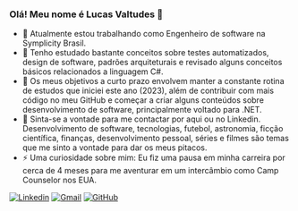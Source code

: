 <!--
**lvsantos/lvsantos** is a ✨ _special_ ✨ repository because its `README.md` (this file) appears on your GitHub profile.

Here are some ideas to get you started:

- 🔭 I’m currently working on ...
- 🌱 I’m currently learning ...
- 👯 I’m looking to collaborate on ...
- 🤔 I’m looking for help with ...
- 💬 Ask me about ...
- 📫 How to reach me: ...
- 😄 Pronouns: ...
- ⚡ Fun fact: ...
-->
### Olá! Meu nome é Lucas Valtudes 👋

- 🔭 Atualmente estou trabalhando como Engenheiro de software na Symplicity Brasil.
- 🌱 Tenho estudado bastante conceitos sobre testes automatizados, design de software, padrões arquiteturais e revisado alguns conceitos básicos relacionados a linguagem C#.
- 👯 Os meus objetivos a curto prazo envolvem manter a constante rotina de estudos que iniciei este ano (2023), além de contribuir com mais código no meu GitHub e começar a criar alguns conteúdos sobre desenvolvimento de software, principalmente voltado para .NET.
- 💬 Sinta-se a vontade para me contactar por aqui ou no Linkedin. Desenvolvimento de software, tecnologias, futebol, astronomia, ficção científica, finanças, desenvolvimento pessoal, séries e filmes são temas que me sinto a vontade para dar os meus pitacos.
- ⚡ Uma curiosidade sobre mim: Eu fiz uma pausa em minha carreira por cerca de 4 meses para me aventurar em um intercâmbio como Camp Counselor nos EUA.


[![Linkedin](https://img.shields.io/badge/LinkedIn-0077B5?style=for-the-badge&logo=linkedin&logoColor=white)](https://www.linkedin.com/in/lucas-valtudes-9bb4a3140/) [![Gmail](https://img.shields.io/badge/Gmail-D14836?style=for-the-badge&logo=gmail&logoColor=white)](lucassantosdesenvolvedor@gmail.com) [![GitHub](https://img.shields.io/badge/GitHub-100000?style=for-the-badge&logo=github&logoColor=white)](https://github.com/lvsantos)
